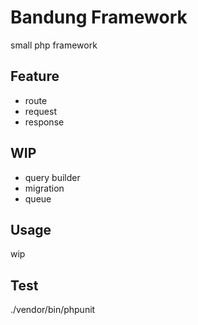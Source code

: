 # Bandung Framework

small php framework

## Feature

- route
- request
- response

## WIP

- query builder
- migration
- queue

## Usage

wip

## Test

./vendor/bin/phpunit